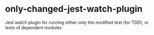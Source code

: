 # only-changed-jest-watch-plugin
Jest watch plugin for running either only the modified test (for TDD), or tests of dependent modules
